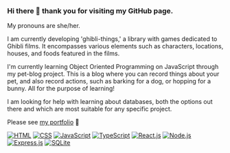 ### Hi there 👋 thank you for visiting my GitHub page.

My pronouns are she/her.

I am currently developing 'ghibli-things,' a library with games dedicated to Ghibli films. It encompasses various elements such as characters, locations, houses, and foods featured in the films.

I'm currently learning Object Oriented Programming on JavaScript through my pet-blog project. This is a blog where you can record things about your pet, and also record actions, such as barking for a dog, or hopping for a bunny. All for the purpose of learning!

I am looking for help with learning about databases, both the options out there and which are most suitable for any specific project.

Please see [my portfolio](https://haruka-ogino.vercel.app/) 🙂


[![HTML](https://img.shields.io/badge/HTML-green?style=flat-square&logo=html5)](https://www.w3.org/html/)
[![CSS](https://img.shields.io/badge/CSS-purple?&style=flat-square&logo=css3)](https://www.w3.org/css/)
[![JavaScript](https://img.shields.io/badge/JavaScript-blue?style=flat-square&logo=javascript)](https://developer.mozilla.org/en-US/docs/Web/JavaScript)
[![TypeScript](https://img.shields.io/badge/TypeScript-beige?style=flat-square&logo=typescript)](https://www.typescriptlang.org/)
[![React.js](https://img.shields.io/badge/React-orange?style=flat-square&logo=react)](https://reactjs.org/)
[![Node.js](https://img.shields.io/badge/Node.js-blue?style=flat-square&logo=node.js)](https://nodejs.org/)
[![Express.js](https://img.shields.io/badge/Express-lightblue?style=flat-square&logo=express)](https://expressjs.com/)
[![SQLite](https://img.shields.io/badge/SQLite-07405E?style=flat-square&logo=sqlite)](https://www.sqlite.org/)
